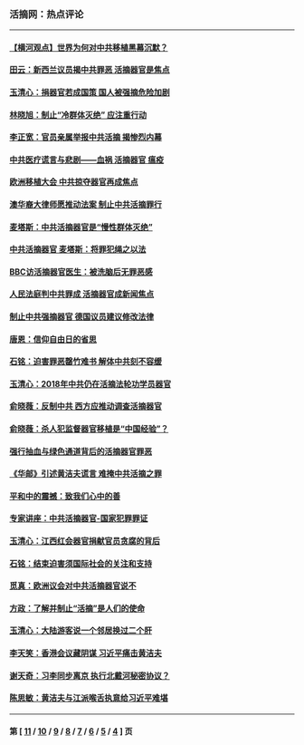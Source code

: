 ### 活摘网：热点评论
---
#### [【横河观点】世界为何对中共移植黑幕沉默？](../../pages/nf5879/n13244249.md?11050430) 
#### [田云：新西兰议员揭中共罪恶 活摘器官是焦点](../../pages/nf5879/n13070629.md?11050430) 
#### [玉清心：捐器官若成国策 国人被强摘危险加剧](../../pages/nf5879/n12802713.md?11050430) 
#### [林晓旭：制止“冷群体灭绝” 应注重行动](../../pages/nf5879/n12779736.md?11050430) 
#### [李正宽：官员亲属举报中共活摘 揭惨烈内幕](../../pages/nf5879/n12684490.md?11050430) 
#### [中共医疗谎言与悲剧——血祸 活摘器官 瘟疫](../../pages/nf5879/n12372103.md?11050430) 
#### [欧洲移植大会 中共掠夺器官再成焦点](../../pages/nf5879/n11538883.md?11050430) 
#### [澳华裔大律师愿推动法案 制止中共活摘罪行](../../pages/nf5879/n11377039.md?11050430) 
#### [麦塔斯：中共活摘器官是“慢性群体灭绝”](../../pages/nf5879/n11350529.md?11050430) 
#### [中共活摘器官 麦塔斯：将罪犯绳之以法](../../pages/nf5879/n11347973.md?11050430) 
#### [BBC访活摘器官医生：被洗脑后无罪恶感](../../pages/nf5879/n11335935.md?11050430) 
#### [人民法庭判中共罪成 活摘器官成新闻焦点](../../pages/nf5879/n11331578.md?11050430) 
#### [制止中共强摘器官 德国议员建议修改法律](../../pages/nf5879/n11249451.md?11050430) 
#### [唐恩：信仰自由日的省思](../../pages/nf5879/n11003525.md?11050430) 
#### [石铭：迫害罪恶罄竹难书  解体中共刻不容缓](../../pages/nf5879/n10942855.md?11050430) 
#### [玉清心：2018年中共仍在活摘法轮功学员器官](../../pages/nf5879/n10914646.md?11050430) 
#### [俞晓薇：反制中共 西方应推动调查活摘器官](../../pages/nf5879/n10794671.md?11050430) 
#### [俞晓薇：杀人犯监督器官移植是“中国经验”？](../../pages/nf5879/n10466427.md?11050430) 
#### [强行抽血与绿色通道背后的活摘器官罪恶](../../pages/nf5879/n10004708.md?11050430) 
#### [《华邮》引述黄洁夫谎言 难掩中共活摘之罪](../../pages/nf5879/n9642309.md?11050430) 
#### [平和中的震撼：致我们心中的善](../../pages/nf5879/n9021123.md?11050430) 
#### [专家讲座：中共活摘器官-国家犯罪罪证](../../pages/nf5879/n8828153.md?11050430) 
#### [玉清心：江西红会器官捐献官员贪腐的背后](../../pages/nf5879/n8522122.md?11050430) 
#### [石铭：结束迫害须国际社会的关注和支持](../../pages/nf5879/n8443497.md?11050430) 
#### [觅真：欧洲议会对中共活摘器官说不](../../pages/nf5879/n8337486.md?11050430) 
#### [方政：了解并制止“活摘”是人们的使命](../../pages/nf5879/n8329214.md?11050430) 
#### [玉清心：大陆游客说一个邻居换过二个肝](../../pages/nf5879/n8291404.md?11050430) 
#### [李天笑：香港会议藏阴谋 习近平痛击黄洁夫](../../pages/nf5879/n8241459.md?11050430) 
#### [谢天奇：习李同步离京 执行北戴河秘密协议？](../../pages/nf5879/n8230418.md?11050430) 
#### [陈思敏：黄洁夫与江派喉舌执意给习近平难堪](../../pages/nf5879/n8222166.md?11050430) 

---
#### 第 [ [11](./11.md?11050430) / [10](./10.md?11050430) / [9](./9.md?11050430) / [8](./8.md?11050430) / [7](./7.md?11050430) / [6](./6.md?11050430) / [5](./5.md?11050430) / [4](./4.md?11050430) ] 页
